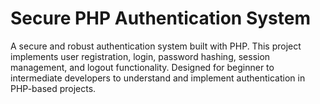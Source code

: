 # Secure PHP Authentication System

A secure and robust authentication system built with PHP. This project implements user registration, login, password hashing, session management, and logout functionality. Designed for beginner to intermediate developers to understand and implement authentication in PHP-based projects.
